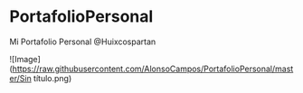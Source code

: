 PortafolioPersonal
==================

Mi Portafolio Personal @Huixcospartan 


![Image](https://raw.githubusercontent.com/AlonsoCampos/PortafolioPersonal/master/Sin título.png)
